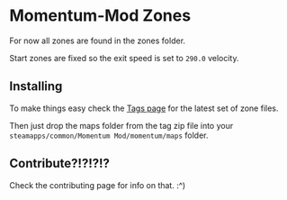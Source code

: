 # Momentum-Mod Zones

For now all zones are found in the zones folder. 

Start zones are fixed so the exit speed is set to `290.0` velocity.

## Installing

To make things easy check the [Tags page](https://gitlab.com/shockrahwow/mm-zones/tags) for the latest set of zone files.

Then just drop the maps folder from the tag zip file into your `steamapps/common/Momentum Mod/momentum/maps` folder. 

## Contribute?!?!?!?

Check the contributing page for info on that.
:\^)

